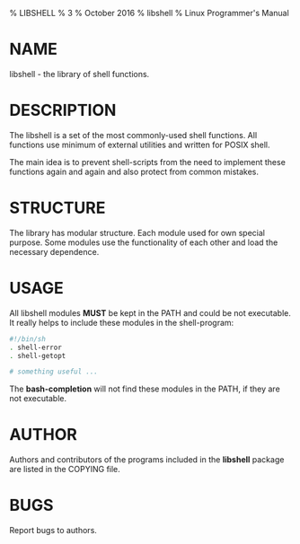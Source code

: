 % LIBSHELL
% 3
% October 2016
% libshell
% Linux Programmer's Manual

# NAME #
libshell - the library of shell functions.

# DESCRIPTION #
The libshell is a set of the most commonly-used shell functions. All functions use minimum
of external utilities and written for POSIX shell.

The main idea is to prevent shell-scripts from the need to implement these functions again
and again and also protect from common mistakes.

# STRUCTURE #
The library has modular structure. Each module used for own special purpose.
Some modules use the functionality of each other and load the necessary dependence.

# USAGE #
All libshell modules **MUST** be kept in the PATH and could be not executable. It really helps to include
these modules in the shell-program:

```bash
#!/bin/sh
. shell-error
. shell-getopt

# something useful ...
```

The **bash-completion** will not find these modules in the PATH, if they are not executable.

# AUTHOR #
Authors and contributors of the programs included in the **libshell** package are listed
in the COPYING file.

# BUGS #
Report bugs to authors.

